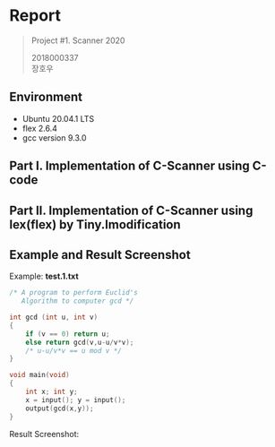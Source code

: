 # Report
> Project #1. Scanner 2020  
> 
> 2018000337  
> 장호우

## Environment
* Ubuntu 20.04.1 LTS
* flex 2.6.4
* gcc version 9.3.0

## Part I. Implementation of C-Scanner using C-code

## Part II. Implementation of C-Scanner using lex(flex) by Tiny.lmodification

## Example and Result Screenshot
Example: **test.1.txt**
```c
/* A program to perform Euclid's
   Algorithm to computer gcd */

int gcd (int u, int v)
{
	if (v == 0) return u;
	else return gcd(v,u-u/v*v);
	/* u-u/v*v == u mod v */
}

void main(void)
{
	int x; int y;
	x = input(); y = input();
	output(gcd(x,y));
}

```
Result Screenshot:
